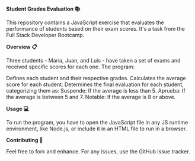 **Student Grades Evaluation 📚**

This repository contains a JavaScript exercise that evaluates the performance of students based on their exam scores. It's a task from the Full Stack Developer Bootcamp.

**Overview 📋**

Three students - María, Juan, and Luis - have taken a set of exams and received specific scores for each one. The program:

Defines each student and their respective grades.
Calculates the average score for each student.
Determines the final evaluation for each student, categorizing them as:
Suspende: If the average is less than 5.
Aprueba: If the average is between 5 and 7.
Notable: If the average is 8 or above.

**Usage 💻**

To run the program, you have to open the JavaScript file in any JS runtime environment, like Node.js, or include it in an HTML file to run in a browser.

**Contributing 🤝**

Feel free to fork and enhance. For any issues, use the GitHub issue tracker.
